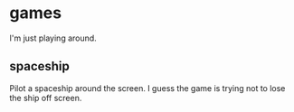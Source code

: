 games
=====

I'm just playing around.

spaceship
---------

Pilot a spaceship around the screen. I guess the game is trying not to lose the ship off screen.
